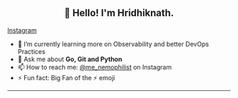 <h2 align="center">👋 Hello! I'm Hridhiknath.</h2>
<p align="center">
  
  <a href="https://instagram.com/me_nemophilist">Instagram</a>
</p>



- 🌱 I’m currently learning more on Observability and better DevOps Practices
- 💬 Ask me about **Go, Git and Python**
- 📫 How to reach me: [@me_nemophilist](https://instagram.com/me_nemophilist) on Instagram
- ⚡ Fun fact: Big Fan of the :zap: emoji

-------


